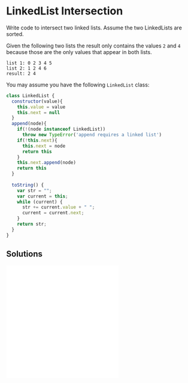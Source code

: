 # LinkedList Intersection
Write code to intersect two linked lists. Assume the two LinkedLists are sorted.

Given the following two lists the result only contains the values `2` and `4`
because those are the only values that appear in both lists.

```
list 1: 0 2 3 4 5
list 2: 1 2 4 6
result: 2 4
```

You may assume you have the following `LinkedList` class:

```javascript
class LinkedList {
  constructor(value){
    this.value = value
    this.next = null
  }
  append(node){
    if(!(node instanceof LinkedList))
      throw new TypeError('append requires a linked list')
    if(!this.next){
      this.next = node
      return this
    }
    this.next.append(node)
    return this
  }
  
  toString() {
    var str = "";
    var current = this;
    while (current) {
      str += current.value + " ";
      current = current.next;
    }
    return str;
  }
}
```

## Solutions
![Marking values as "seen" with a HashMap](./whiteboard-solution-1.js)
![Walking through two lists simultaneously](./whiteboard-solution-2.js)

